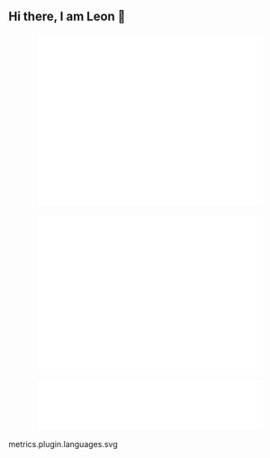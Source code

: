 ## Hi there, I am Leon 👋
<div align="center">
<p align="center"><img src="/github-metrics.svg" alt="Metrics" width="400"></p>
  <p align="center"><img src="/metrics.plugin.isocalendar.svg" alt="Metrics" width="400"></p>
  <p align="center"><img src="/metrics.plugin.languages.svg" alt="Metrics" width="400"></p>
</div>
metrics.plugin.languages.svg
